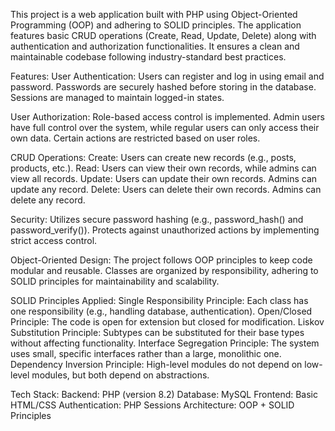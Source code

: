 This project is a web application built with PHP using Object-Oriented Programming (OOP) and adhering to SOLID principles.
The application features basic CRUD operations (Create, Read, Update, Delete) along with authentication and authorization functionalities.
It ensures a clean and maintainable codebase following industry-standard best practices.

Features:
User Authentication:
Users can register and log in using email and password.
Passwords are securely hashed before storing in the database.
Sessions are managed to maintain logged-in states.

User Authorization:
Role-based access control is implemented.
Admin users have full control over the system, while regular users can only access their own data.
Certain actions are restricted based on user roles.

CRUD Operations:
Create: Users can create new records (e.g., posts, products, etc.).
Read: Users can view their own records, while admins can view all records.
Update: Users can update their own records. Admins can update any record.
Delete: Users can delete their own records. Admins can delete any record.

Security:
Utilizes secure password hashing (e.g., password_hash() and password_verify()).
Protects against unauthorized actions by implementing strict access control.

Object-Oriented Design:
The project follows OOP principles to keep code modular and reusable.
Classes are organized by responsibility, adhering to SOLID principles for maintainability and scalability.

SOLID Principles Applied:
Single Responsibility Principle: Each class has one responsibility (e.g., handling database, authentication).
Open/Closed Principle: The code is open for extension but closed for modification.
Liskov Substitution Principle: Subtypes can be substituted for their base types without affecting functionality.
Interface Segregation Principle: The system uses small, specific interfaces rather than a large, monolithic one.
Dependency Inversion Principle: High-level modules do not depend on low-level modules, but both depend on abstractions.

Tech Stack:
Backend: PHP (version 8.2)
Database: MySQL
Frontend: Basic HTML/CSS
Authentication: PHP Sessions
Architecture: OOP + SOLID Principles
